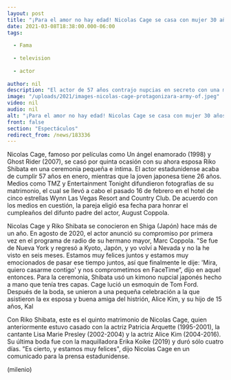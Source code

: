 ```yaml
---
layout: post
title: "¡Para el amor no hay edad! Nicolas Cage se casa con mujer 30 años más joven; es su quinta boda"
date: 2021-03-08T18:38:00.000-06:00
tags:
  
  - Fama
  
  - television
  
  - actor
  
author: nil
description: "El actor de 57 años contrajo nupcias en secreto con una mujer de 26 años. Así se llevó a cabo su matrimonio. "
image: "/uploads/2021/images-nicolas-cage-protagonizara-army-of.jpeg"
video: nil
audio: nil
alt: "¡Para el amor no hay edad! Nicolas Cage se casa con mujer 30 años más joven; es su quinta boda"
front: false
section: "Espectáculos"
redirect_from: /news/183336
---
```


Nicolas Cage, famoso por películas como Un ángel enamorado (1998) y Ghost Rider (2007), se casó por quinta ocasión con su ahora esposa Riko Shibata en una ceremonia pequeña e íntima. El actor estadunidense acaba de cumplir 57 años en enero, mientras que la joven japonesa tiene 26 años. Medios como TMZ y Entertainment Tonight difundieron fotografías de su matrimonio, el cual se llevó a cabo el pasado 16 de febrero en el hotel de cinco estrellas Wynn Las Vegas Resort and Country Club. De acuerdo con los medios en cuestión, la pareja eligió esa fecha para honrar el cumpleaños del difunto padre del actor, August Coppola. 

Nicolas Cage y Riko Shibata se conocieron en Shiga (Japón) hace más de un año. En agosto de 2020, el actor anunció su compromiso por primera vez en el programa de radio de su hermano mayor, Marc Coppola. "Se fue de Nueva York y regresó a Kyoto, Japón, y yo volví a Nevada y no la he visto en seis meses. Estamos muy felices juntos y estamos muy emocionados de pasar ese tiempo juntos, así que finalmente le dije: 'Mira, quiero casarme contigo' y nos comprometimos en FaceTime”, dijo en aquel entonces. Para la ceremonia, Shibata usó un kimono nupcial japonés hecho a mano que tenía tres capas. Cage lució un esmoquin de Tom Ford. Después de la boda, se unieron a una pequeña celebración a la que asistieron la ex esposa y buena amiga del histrión, Alice Kim, y su hijo de 15 años, Kal 

Con Riko Shibata, este es el quinto matrimonio de Nicolas Cage, quien anteriormente estuvo casado con la actriz Patricia Arquette (1995-2001), la cantante Lisa Marie Presley (2002-2004) y la actriz Alice Kim (2004-2016). Su última boda fue con la maquilladora Erika Koike (2019) y duró sólo cuatro días. "Es cierto, y estamos muy felices", dijo Nicolas Cage en un comunicado para la prensa estadunidense. 

(milenio)